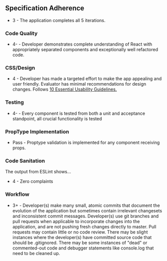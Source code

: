 ## Specification Adherence

- 3 - The application completes all 5 iterations.

### Code Quality

- 4- - Developer demonstrates complete understanding of React with appropriately separated components and exceptionally well refactored code.

### CSS/Design

- 4 - Developer has made a targeted effort to make the app appealing and user friendly. Evaluator has minimal recommendations for design changes. Follows [10 Essential Usability Guidelines.](https://speckyboy.com/10-essential-web-application-usability-guidelines/)

### Testing

- 4- - Every component is tested from both a unit and acceptance standpoint, all crucial functionality is tested

### PropType Implementation

- Pass - Proptype validation is implemented for any component receiving props.

### Code Sanitation

The output from ESLint shows…

* 4 - Zero complaints

### Workflow

- 3+ - Developer(s) make many small, atomic commits that document the evolution of the application but sometimes contain irrelevant changesets and inconsistent commit messages. Developer(s) use git branches and pull requests when applicable to incorporate changes into the application, and are not pushing fresh changes directly to master. Pull requests may contain little or no code review. There may be slight instances where the developer(s) have committed source code that should be .gitignored. There may be some instances of "dead" or commented-out code and debugger statements like console.log that need to be cleaned up.
